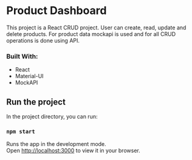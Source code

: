 # Product Dashboard

This project is a React CRUD project. User can create, read, update and delete products.
For product data mockapi is used and for all CRUD operations is done using API.

### Built With:

* React
* Material-UI
* MockAPI

## Run the project

In the project directory, you can run:

### `npm start`

Runs the app in the development mode.\
Open [http://localhost:3000](http://localhost:3000) to view it in your browser.



